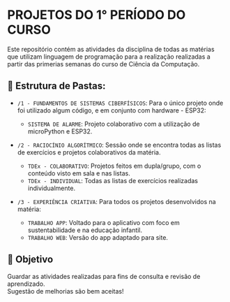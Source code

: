 # PROJETOS DO 1° PERÍODO DO CURSO

Este repositório contém as atividades da disciplina de todas as matérias que utilizam linguagem de programação para a realização realizadas a partir das primerias semanas do curso de Ciência da Computação.

## 📁 Estrutura de Pastas:
- `/1 - FUNDAMENTOS DE SISTEMAS CIBERFÍSICOS`: Para o único projeto onde foi utilizado algum código, e em conjunto com hardware - ESP32:
    - `SISTEMA DE ALARME`: Projeto colaborativo com a utilização de microPython e ESP32.
      
- `/2 - RACIOCÍNIO ALGORÍTMICO`: Sessão onde se encontra todas as listas de exercícios e projetos colaborativos da matéria.
    - `TDEx - COLABORATIVO`: Projetos feitos em dupla/grupo, com o conteúdo visto em sala e nas listas.
    - `TDEx - INDIVIDUAL`: Todas as listas de exercícios realizadas individualmente.
  
- `/3 - EXPERIÊNCIA CRIATIVA`: Para todos os projetos desenvolvidos na matéria:
    - `TRABALHO APP`: Voltado para o aplicativo com foco em sustentabilidade e na educação infantil.
    - `TRABALHO WEB`: Versão do app adaptado para site.

## 🚀 Objetivo
Guardar as atividades realizadas para fins de consulta e revisão de aprendizado.  
Sugestão de melhorias são bem aceitas!
